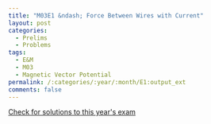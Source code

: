 ```yaml
---
title: "M03E1 &ndash; Force Between Wires with Current"
layout: post
categories:
  - Prelims
  - Problems
tags:
  - E&M
  - M03
  - Magnetic Vector Potential
permalink: /:categories/:year/:month/E1:output_ext
comments: false
---
```

<object data="2003M1E.pdf" type="application/pdf" width="100%" height="500"></object>
<div class="message"><a href='https://princetonprelim.com/prelim/11/'>Check for solutions to this year's exam</a></div>